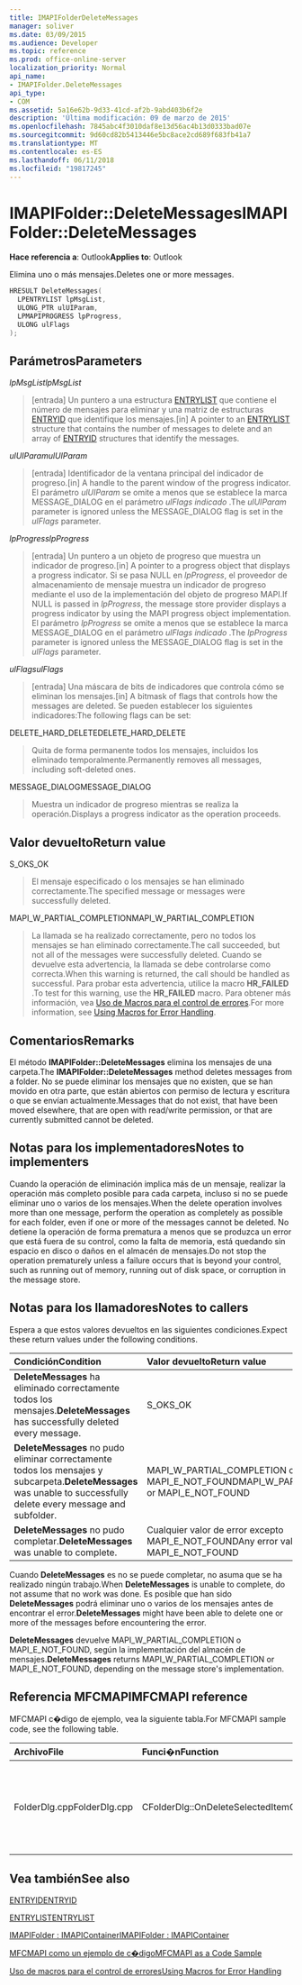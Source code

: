 ```yaml
---
title: IMAPIFolderDeleteMessages
manager: soliver
ms.date: 03/09/2015
ms.audience: Developer
ms.topic: reference
ms.prod: office-online-server
localization_priority: Normal
api_name:
- IMAPIFolder.DeleteMessages
api_type:
- COM
ms.assetid: 5a16e62b-9d33-41cd-af2b-9abd403b6f2e
description: 'Última modificación: 09 de marzo de 2015'
ms.openlocfilehash: 7845abc4f3010daf8e13d56ac4b13d0333bad07e
ms.sourcegitcommit: 9d60cd82b5413446e5bc8ace2cd689f683fb41a7
ms.translationtype: MT
ms.contentlocale: es-ES
ms.lasthandoff: 06/11/2018
ms.locfileid: "19817245"
---
```

# <a name="imapifolderdeletemessages"></a><span data-ttu-id="bb4da-103">IMAPIFolder::DeleteMessages</span><span class="sxs-lookup"><span data-stu-id="bb4da-103">IMAPIFolder::DeleteMessages</span></span>

  
  
<span data-ttu-id="bb4da-104">**Hace referencia a**: Outlook</span><span class="sxs-lookup"><span data-stu-id="bb4da-104">**Applies to**: Outlook</span></span> 
  
<span data-ttu-id="bb4da-105">Elimina uno o más mensajes.</span><span class="sxs-lookup"><span data-stu-id="bb4da-105">Deletes one or more messages.</span></span>
  
```cpp
HRESULT DeleteMessages(
  LPENTRYLIST lpMsgList,
  ULONG_PTR ulUIParam,
  LPMAPIPROGRESS lpProgress,
  ULONG ulFlags
);
```

## <a name="parameters"></a><span data-ttu-id="bb4da-106">Parámetros</span><span class="sxs-lookup"><span data-stu-id="bb4da-106">Parameters</span></span>

 <span data-ttu-id="bb4da-107">_lpMsgList_</span><span class="sxs-lookup"><span data-stu-id="bb4da-107">_lpMsgList_</span></span>
  
> <span data-ttu-id="bb4da-108">[entrada] Un puntero a una estructura [ENTRYLIST](entrylist.md) que contiene el número de mensajes para eliminar y una matriz de estructuras [ENTRYID](entryid.md) que identifique los mensajes.</span><span class="sxs-lookup"><span data-stu-id="bb4da-108">[in] A pointer to an [ENTRYLIST](entrylist.md) structure that contains the number of messages to delete and an array of [ENTRYID](entryid.md) structures that identify the messages.</span></span> 
    
 <span data-ttu-id="bb4da-109">_ulUIParam_</span><span class="sxs-lookup"><span data-stu-id="bb4da-109">_ulUIParam_</span></span>
  
> <span data-ttu-id="bb4da-110">[entrada] Identificador de la ventana principal del indicador de progreso.</span><span class="sxs-lookup"><span data-stu-id="bb4da-110">[in] A handle to the parent window of the progress indicator.</span></span> <span data-ttu-id="bb4da-111">El parámetro _ulUIParam_ se omite a menos que se establece la marca MESSAGE_DIALOG en el parámetro _ulFlags indicado_ .</span><span class="sxs-lookup"><span data-stu-id="bb4da-111">The  _ulUIParam_ parameter is ignored unless the MESSAGE_DIALOG flag is set in the  _ulFlags_ parameter.</span></span> 
    
 <span data-ttu-id="bb4da-112">_lpProgress_</span><span class="sxs-lookup"><span data-stu-id="bb4da-112">_lpProgress_</span></span>
  
> <span data-ttu-id="bb4da-113">[entrada] Un puntero a un objeto de progreso que muestra un indicador de progreso.</span><span class="sxs-lookup"><span data-stu-id="bb4da-113">[in] A pointer to a progress object that displays a progress indicator.</span></span> <span data-ttu-id="bb4da-114">Si se pasa NULL en _lpProgress_, el proveedor de almacenamiento de mensaje muestra un indicador de progreso mediante el uso de la implementación del objeto de progreso MAPI.</span><span class="sxs-lookup"><span data-stu-id="bb4da-114">If NULL is passed in  _lpProgress_, the message store provider displays a progress indicator by using the MAPI progress object implementation.</span></span> <span data-ttu-id="bb4da-115">El parámetro _lpProgress_ se omite a menos que se establece la marca MESSAGE_DIALOG en el parámetro _ulFlags indicado_ .</span><span class="sxs-lookup"><span data-stu-id="bb4da-115">The  _lpProgress_ parameter is ignored unless the MESSAGE_DIALOG flag is set in the  _ulFlags_ parameter.</span></span> 
    
 <span data-ttu-id="bb4da-116">_ulFlags_</span><span class="sxs-lookup"><span data-stu-id="bb4da-116">_ulFlags_</span></span>
  
> <span data-ttu-id="bb4da-117">[entrada] Una máscara de bits de indicadores que controla cómo se eliminan los mensajes.</span><span class="sxs-lookup"><span data-stu-id="bb4da-117">[in] A bitmask of flags that controls how the messages are deleted.</span></span> <span data-ttu-id="bb4da-118">Se pueden establecer los siguientes indicadores:</span><span class="sxs-lookup"><span data-stu-id="bb4da-118">The following flags can be set:</span></span>
    
<span data-ttu-id="bb4da-119">DELETE_HARD_DELETE</span><span class="sxs-lookup"><span data-stu-id="bb4da-119">DELETE_HARD_DELETE</span></span>
  
> <span data-ttu-id="bb4da-120">Quita de forma permanente todos los mensajes, incluidos los eliminado temporalmente.</span><span class="sxs-lookup"><span data-stu-id="bb4da-120">Permanently removes all messages, including soft-deleted ones.</span></span>
    
<span data-ttu-id="bb4da-121">MESSAGE_DIALOG</span><span class="sxs-lookup"><span data-stu-id="bb4da-121">MESSAGE_DIALOG</span></span> 
  
> <span data-ttu-id="bb4da-122">Muestra un indicador de progreso mientras se realiza la operación.</span><span class="sxs-lookup"><span data-stu-id="bb4da-122">Displays a progress indicator as the operation proceeds.</span></span>
    
## <a name="return-value"></a><span data-ttu-id="bb4da-123">Valor devuelto</span><span class="sxs-lookup"><span data-stu-id="bb4da-123">Return value</span></span>

<span data-ttu-id="bb4da-124">S_OK</span><span class="sxs-lookup"><span data-stu-id="bb4da-124">S_OK</span></span> 
  
> <span data-ttu-id="bb4da-125">El mensaje especificado o los mensajes se han eliminado correctamente.</span><span class="sxs-lookup"><span data-stu-id="bb4da-125">The specified message or messages were successfully deleted.</span></span>
    
<span data-ttu-id="bb4da-126">MAPI_W_PARTIAL_COMPLETION</span><span class="sxs-lookup"><span data-stu-id="bb4da-126">MAPI_W_PARTIAL_COMPLETION</span></span> 
  
> <span data-ttu-id="bb4da-127">La llamada se ha realizado correctamente, pero no todos los mensajes se han eliminado correctamente.</span><span class="sxs-lookup"><span data-stu-id="bb4da-127">The call succeeded, but not all of the messages were successfully deleted.</span></span> <span data-ttu-id="bb4da-128">Cuando se devuelve esta advertencia, la llamada se debe controlarse como correcta.</span><span class="sxs-lookup"><span data-stu-id="bb4da-128">When this warning is returned, the call should be handled as successful.</span></span> <span data-ttu-id="bb4da-129">Para probar esta advertencia, utilice la macro **HR_FAILED** .</span><span class="sxs-lookup"><span data-stu-id="bb4da-129">To test for this warning, use the **HR_FAILED** macro.</span></span> <span data-ttu-id="bb4da-130">Para obtener más información, vea [Uso de Macros para el control de errores](using-macros-for-error-handling.md).</span><span class="sxs-lookup"><span data-stu-id="bb4da-130">For more information, see [Using Macros for Error Handling](using-macros-for-error-handling.md).</span></span>
    
## <a name="remarks"></a><span data-ttu-id="bb4da-131">Comentarios</span><span class="sxs-lookup"><span data-stu-id="bb4da-131">Remarks</span></span>

<span data-ttu-id="bb4da-132">El método **IMAPIFolder::DeleteMessages** elimina los mensajes de una carpeta.</span><span class="sxs-lookup"><span data-stu-id="bb4da-132">The **IMAPIFolder::DeleteMessages** method deletes messages from a folder.</span></span> <span data-ttu-id="bb4da-133">No se puede eliminar los mensajes que no existen, que se han movido en otra parte, que están abiertos con permiso de lectura y escritura o que se envían actualmente.</span><span class="sxs-lookup"><span data-stu-id="bb4da-133">Messages that do not exist, that have been moved elsewhere, that are open with read/write permission, or that are currently submitted cannot be deleted.</span></span> 
  
## <a name="notes-to-implementers"></a><span data-ttu-id="bb4da-134">Notas para los implementadores</span><span class="sxs-lookup"><span data-stu-id="bb4da-134">Notes to implementers</span></span>

<span data-ttu-id="bb4da-135">Cuando la operación de eliminación implica más de un mensaje, realizar la operación más completo posible para cada carpeta, incluso si no se puede eliminar uno o varios de los mensajes.</span><span class="sxs-lookup"><span data-stu-id="bb4da-135">When the delete operation involves more than one message, perform the operation as completely as possible for each folder, even if one or more of the messages cannot be deleted.</span></span> <span data-ttu-id="bb4da-136">No detiene la operación de forma prematura a menos que se produzca un error que está fuera de su control, como la falta de memoria, está quedando sin espacio en disco o daños en el almacén de mensajes.</span><span class="sxs-lookup"><span data-stu-id="bb4da-136">Do not stop the operation prematurely unless a failure occurs that is beyond your control, such as running out of memory, running out of disk space, or corruption in the message store.</span></span>
  
## <a name="notes-to-callers"></a><span data-ttu-id="bb4da-137">Notas para los llamadores</span><span class="sxs-lookup"><span data-stu-id="bb4da-137">Notes to callers</span></span>

<span data-ttu-id="bb4da-138">Espera a que estos valores devueltos en las siguientes condiciones.</span><span class="sxs-lookup"><span data-stu-id="bb4da-138">Expect these return values under the following conditions.</span></span>
  
|<span data-ttu-id="bb4da-139">**Condición**</span><span class="sxs-lookup"><span data-stu-id="bb4da-139">**Condition**</span></span>|<span data-ttu-id="bb4da-140">**Valor devuelto**</span><span class="sxs-lookup"><span data-stu-id="bb4da-140">**Return value**</span></span>|
|:-----|:-----|
|<span data-ttu-id="bb4da-141">**DeleteMessages** ha eliminado correctamente todos los mensajes.</span><span class="sxs-lookup"><span data-stu-id="bb4da-141">**DeleteMessages** has successfully deleted every message.</span></span>  <br/> |<span data-ttu-id="bb4da-142">S_OK</span><span class="sxs-lookup"><span data-stu-id="bb4da-142">S_OK</span></span>  <br/> |
|<span data-ttu-id="bb4da-143">**DeleteMessages** no pudo eliminar correctamente todos los mensajes y subcarpeta.</span><span class="sxs-lookup"><span data-stu-id="bb4da-143">**DeleteMessages** was unable to successfully delete every message and subfolder.</span></span>  <br/> |<span data-ttu-id="bb4da-144">MAPI_W_PARTIAL_COMPLETION o MAPI_E_NOT_FOUND</span><span class="sxs-lookup"><span data-stu-id="bb4da-144">MAPI_W_PARTIAL_COMPLETION or MAPI_E_NOT_FOUND</span></span>  <br/> |
|<span data-ttu-id="bb4da-145">**DeleteMessages** no pudo completar.</span><span class="sxs-lookup"><span data-stu-id="bb4da-145">**DeleteMessages** was unable to complete.</span></span>  <br/> |<span data-ttu-id="bb4da-146">Cualquier valor de error excepto MAPI_E_NOT_FOUND</span><span class="sxs-lookup"><span data-stu-id="bb4da-146">Any error value except MAPI_E_NOT_FOUND</span></span>  <br/> |
   
<span data-ttu-id="bb4da-147">Cuando **DeleteMessages** es no se puede completar, no asuma que se ha realizado ningún trabajo.</span><span class="sxs-lookup"><span data-stu-id="bb4da-147">When **DeleteMessages** is unable to complete, do not assume that no work was done.</span></span> <span data-ttu-id="bb4da-148">Es posible que han sido **DeleteMessages** podrá eliminar uno o varios de los mensajes antes de encontrar el error.</span><span class="sxs-lookup"><span data-stu-id="bb4da-148">**DeleteMessages** might have been able to delete one or more of the messages before encountering the error.</span></span> 
  
 <span data-ttu-id="bb4da-149">**DeleteMessages** devuelve MAPI_W_PARTIAL_COMPLETION o MAPI_E_NOT_FOUND, según la implementación del almacén de mensajes.</span><span class="sxs-lookup"><span data-stu-id="bb4da-149">**DeleteMessages** returns MAPI_W_PARTIAL_COMPLETION or MAPI_E_NOT_FOUND, depending on the message store's implementation.</span></span> 
  
## <a name="mfcmapi-reference"></a><span data-ttu-id="bb4da-150">Referencia MFCMAPI</span><span class="sxs-lookup"><span data-stu-id="bb4da-150">MFCMAPI reference</span></span>

<span data-ttu-id="bb4da-151">MFCMAPI c�digo de ejemplo, vea la siguiente tabla.</span><span class="sxs-lookup"><span data-stu-id="bb4da-151">For MFCMAPI sample code, see the following table.</span></span>
  
|<span data-ttu-id="bb4da-152">**Archivo**</span><span class="sxs-lookup"><span data-stu-id="bb4da-152">**File**</span></span>|<span data-ttu-id="bb4da-153">**Funci�n**</span><span class="sxs-lookup"><span data-stu-id="bb4da-153">**Function**</span></span>|<span data-ttu-id="bb4da-154">**Comentario**</span><span class="sxs-lookup"><span data-stu-id="bb4da-154">**Comment**</span></span>|
|:-----|:-----|:-----|
|<span data-ttu-id="bb4da-155">FolderDlg.cpp</span><span class="sxs-lookup"><span data-stu-id="bb4da-155">FolderDlg.cpp</span></span>  <br/> |<span data-ttu-id="bb4da-156">CFolderDlg::OnDeleteSelectedItem</span><span class="sxs-lookup"><span data-stu-id="bb4da-156">CFolderDlg::OnDeleteSelectedItem</span></span>  <br/> |<span data-ttu-id="bb4da-157">MFCMAPI usa el método **IMAPIFolder::DeleteMessages** para eliminar los mensajes especificados.</span><span class="sxs-lookup"><span data-stu-id="bb4da-157">MFCMAPI uses the **IMAPIFolder::DeleteMessages** method to delete the specified messages.</span></span>  <br/> |
   
## <a name="see-also"></a><span data-ttu-id="bb4da-158">Vea también</span><span class="sxs-lookup"><span data-stu-id="bb4da-158">See also</span></span>



[<span data-ttu-id="bb4da-159">ENTRYID</span><span class="sxs-lookup"><span data-stu-id="bb4da-159">ENTRYID</span></span>](entryid.md)
  
[<span data-ttu-id="bb4da-160">ENTRYLIST</span><span class="sxs-lookup"><span data-stu-id="bb4da-160">ENTRYLIST</span></span>](entrylist.md)
  
[<span data-ttu-id="bb4da-161">IMAPIFolder : IMAPIContainer</span><span class="sxs-lookup"><span data-stu-id="bb4da-161">IMAPIFolder : IMAPIContainer</span></span>](imapifolderimapicontainer.md)


[<span data-ttu-id="bb4da-162">MFCMAPI como un ejemplo de c�digo</span><span class="sxs-lookup"><span data-stu-id="bb4da-162">MFCMAPI as a Code Sample</span></span>](mfcmapi-as-a-code-sample.md)
  
[<span data-ttu-id="bb4da-163">Uso de macros para el control de errores</span><span class="sxs-lookup"><span data-stu-id="bb4da-163">Using Macros for Error Handling</span></span>](using-macros-for-error-handling.md)

